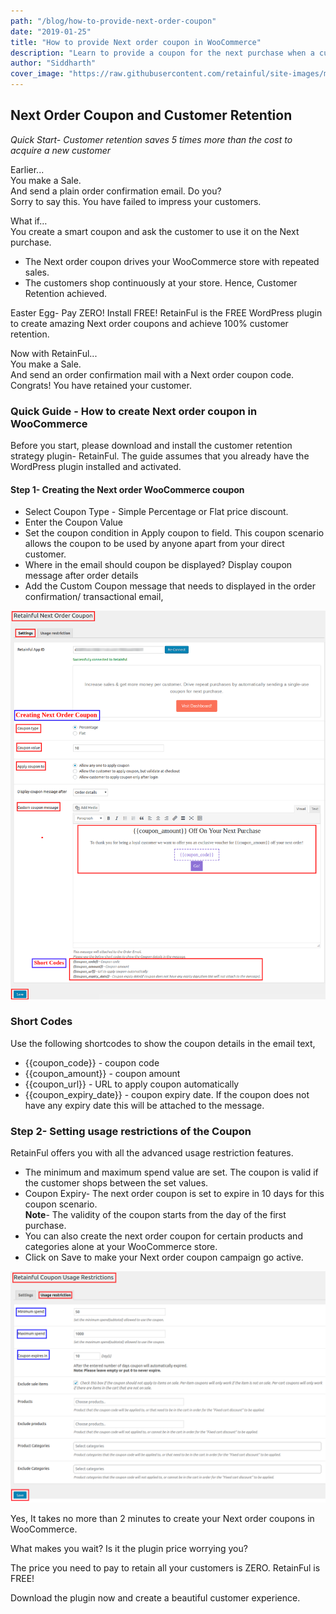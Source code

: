 ```yaml
---
path: "/blog/how-to-provide-next-order-coupon"
date: "2019-01-25"
title: "How to provide Next order coupon in WooCommerce"
description: "Learn to provide a coupon for the next purchase when a customer makes an order and send it within the order notification email itself"
author: "Siddharth"
cover_image: "https://raw.githubusercontent.com/retainful/site-images/master/How-to-provide-Next-order-coupon-in-WooCommerce/How-to-provide-Next-order-coupon-in-WooCommerce.png"
---
```


## Next Order Coupon and Customer Retention

*<underline>Quick Start</underline>- Customer retention saves 5 times more than the cost to acquire a new customer*

Earlier...  
You make a Sale.  
And send a plain order confirmation email. Do you?  
Sorry to say this. You have failed to impress your customers.

What if…  
You create a smart coupon and ask the customer to use it on the Next purchase.

* The Next order coupon drives your WooCommerce store with repeated sales.
* The customers shop continuously at your store. Hence, Customer Retention achieved.

<underline>Easter Egg</underline>- Pay ZERO! Install FREE!
<link-text url="https://www.retainful.com/" target="\_blank">
RetainFul is the FREE WordPress plugin</link-text> to create amazing Next order coupons and achieve 100% customer retention.

Now with RetainFul...   
You make a Sale.  
And send an order confirmation mail with a Next order coupon code.
Congrats! You have retained your customer.

### Quick Guide - How to create Next order coupon in WooCommerce

Before you start, please download and install the <link-text url="https://www.retainful.com/" target="\_blank">customer retention strategy plugin- RetainFul</link-text>. The guide assumes that you already have the WordPress plugin installed and activated.

#### Step 1- Creating the Next order WooCommerce coupon

* Select <underline>Coupon Type</underline> - Simple Percentage or Flat price discount.
* Enter the <underline>Coupon Value</underline>
* Set the coupon condition in <underline>Apply coupon to</underline> field. This coupon scenario allows the coupon to be used by anyone apart from your direct customer.
* Where in the email should coupon be displayed? <underline>Display coupon message</underline> after order details
* Add the <underline>Custom Coupon message</underline> that needs to displayed in the order confirmation/ transactional email,

![alt text](https://raw.githubusercontent.com/retainful/site-images/master/How-to-provide-Next-order-coupon-in-WooCommerce/step1.png)

### Short Codes

Use the following shortcodes to show the coupon details in the email text,

* {{coupon_code}} - coupon code
* {{coupon_amount}} - coupon amount
* {{coupon_url}} - URL to apply coupon automatically
* {{coupon_expiry_date}} - coupon expiry date. If the coupon does not have any expiry date this will be attached to the message.

### Step 2- Setting usage restrictions of the Coupon

RetainFul offers you with all the advanced usage restriction features.

* The minimum and maximum spend value are set. The coupon is valid if the customer shops between the set values.
* Coupon Expiry- The next order coupon is set to expire in 10 days for this coupon scenario.  
 **Note**- The validity of the coupon starts from the day of the first purchase.
* You can also create the next order coupon for certain products and categories alone at your WooCommerce store.
* Click on <underline>Save</underline> to make your Next order coupon campaign go active.


![alt text](https://raw.githubusercontent.com/retainful/site-images/master/How-to-provide-Next-order-coupon-in-WooCommerce/step2.png)

Yes, It takes no more than 2 minutes to create your Next order coupons in WooCommerce.

What makes you wait? Is it the plugin price worrying you?

The price you need to pay to retain all your customers is ZERO. <link-text url="https://www.retainful.com/" target="\_blank">RetainFul is FREE!</link-text>

<link-text url="https://www.retainful.com/" target="\_blank">Download the plugin now</link-text> and create a beautiful customer experience.
